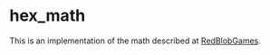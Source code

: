 # hex_math

This is an implementation of the math described at [RedBlobGames][1].

[1]: http://www.redblobgames.com/grids/hexagons/
